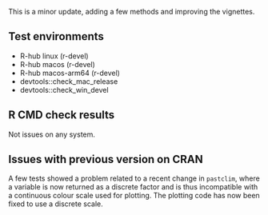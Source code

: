 This is a minor update, adding a few methods and improving the vignettes.

## Test environments
- R-hub linux (r-devel)
- R-hub macos (r-devel)
- R-hub macos-arm64 (r-devel)
- devtools::check_mac_release
- devtools::check_win_devel

## R CMD check results
Not issues on any system.

## Issues with previous version on CRAN
A few tests showed a problem related to a recent change in `pastclim`, where a variable
is now returned as a discrete factor and is thus incompatible with a continuous 
colour scale used for plotting. The plotting code has now been fixed to use a
discrete scale.